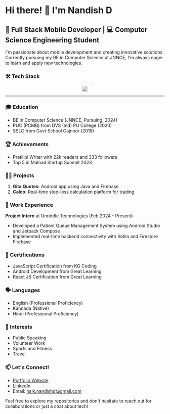 # Hi there! 👋 I'm Nandish D

## 🚀 Full Stack Mobile Developer | 💻 Computer Science Engineering Student

I'm passionate about mobile development and creating innovative solutions. Currently pursuing my BE in Computer Science at JNNCE, I'm always eager to learn and apply new technologies.

### 🛠 Tech Stack


<p align="center">
  <a href="https://skillicons.dev">
    <img src="https://skillicons.dev/icons?i=java,python,kotlin,html,css,js,express,react,mysql,firebase,git,github,figma" />
  </a>
</p>

---

### 🎓 Education

- BE in Computer Science (JNNCE, Pursuing, 2024)
- PUC (PCMB) from DVS (Ind) PU College (2020)
- SSLC from Govt School Gajnoor (2018)

### 🏆 Achievements

- Pratilipi Writer with 22k readers and 333 followers
- Top 5 in Malnad Startup Summit 2023

### 👨‍💻 Projects


1. **Gita Quotes:** Android app using Java and Firebase
2. **Calco:** Real-time stop-loss calculation platform for trading

### 💼 Work Experience

**Project Intern** at Unriddle Technologies (Feb 2024 - Present)
- Developed a Patient Queue Management System using Android Studio and Jetpack Compose
- Implemented real-time backend connectivity with Kotlin and Firestore Firebase

### 🌟 Certifications

- JavaScript Certification from KG Coding
- Android Development from Great Learning
- React JS Certification from Great Learning

### 🗣 Languages

- English (Professional Proficiency)
- Kannada (Native)
- Hindi (Professional Proficiency)

### 🎨 Interests

- Public Speaking
- Volunteer Work
- Sports and Fitness
- Travel

### 📫 Let's Connect!

- [Portfolio Website](https://nandishnaik.netlify.app/)
- [LinkedIn](http://www.linkedin.com/in/nandish-d-naik-39a785257)
- Email: naik.nandishd@gmail.com

Feel free to explore my repositories and don't hesitate to reach out for collaborations or just a chat about tech!
